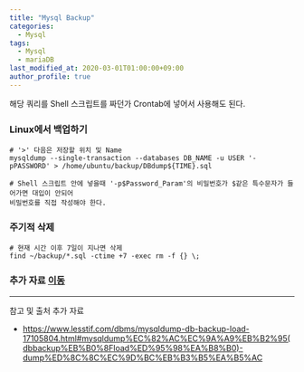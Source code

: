```yaml
---
title: "Mysql Backup"
categories: 
  - Mysql
tags:
  - Mysql
  - mariaDB
last_modified_at: 2020-03-01T01:00:00+09:00
author_profile: true
---
```



해당 쿼리를 Shell 스크립트를 짜던가 Crontab에 넣어서 사용해도 된다.

### Linux에서 백업하기

    # '>' 다음은 저장할 위치 및 Name
    mysqldump --single-transaction --databases DB_NAME -u USER '-pPASSWORD' > /home/ubuntu/backup/DBdump${TIME}.sql

    # Shell 스크립트 안에 넣을때 '-p$Password_Param'의 비밀번호가 $같은 특수문자가 들어가면 대입이 안되어 
    비밀번호를 직접 작성해야 한다.

### 주기적 삭제

    # 현재 시간 이후 7일이 지나면 삭제
    find ~/backup/*.sql -ctime +7 -exec rm -f {} \;

### 추가 자료 [이동](https://www.lesstif.com/dbms/mysqldump-db-backup-load-17105804.html#mysqldump%EC%82%AC%EC%9A%A9%EB%B2%95(dbbackup%EB%B0%8Fload%ED%95%98%EA%B8%B0)-dump%ED%8C%8C%EC%9D%BC%EB%B3%B5%EA%B5%AC)

---
참고 및 출처
추가 자료
- <https://www.lesstif.com/dbms/mysqldump-db-backup-load-17105804.html#mysqldump%EC%82%AC%EC%9A%A9%EB%B2%95(dbbackup%EB%B0%8Fload%ED%95%98%EA%B8%B0)-dump%ED%8C%8C%EC%9D%BC%EB%B3%B5%EA%B5%AC>

